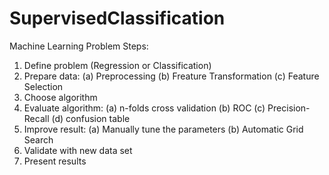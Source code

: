 # SupervisedClassification

Machine Learning Problem Steps:

1. Define problem (Regression or Classification)
2. Prepare data:
  (a) Preprocessing
  (b) Freature Transformation
  (c) Feature Selection
3. Choose algorithm
4. Evaluate algorithm:
  (a) n-folds cross validation
  (b) ROC
  (c) Precision-Recall
  (d) confusion table
5. Improve result:
  (a) Manually tune the parameters
  (b) Automatic Grid Search
6. Validate with new data set
7. Present results
